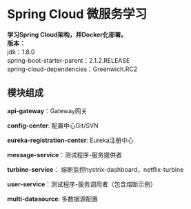 # Spring Cloud 微服务学习
**学习Spring Cloud架构，并Docker化部署。**  
**版本：**  
jdk：1.8.0  
spring-boot-starter-parent：2.1.2.RELEASE  
spring-cloud-dependencies：Greenwich.RC2  
## 模块组成
**api-gateway**：Gateway网关

**config-center**: 配置中心Git/SVN

**eureka-registration-center**: Eureka注册中心

**message-service**：测试程序-服务提供者

**turbine-service**： 熔断监控hystrix-dashboard，netflix-turbine

**user-service**：测试程序-服务调用者（包含熔断示例）

**multi-datasource**: 多数据源配置
